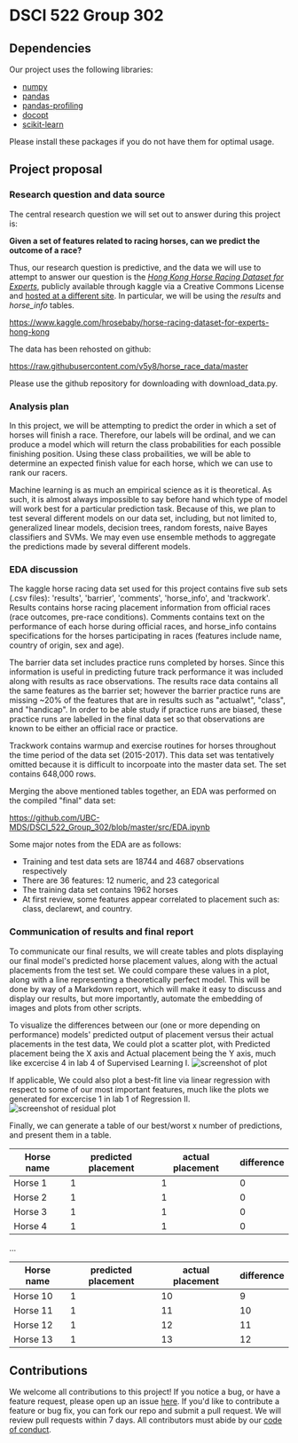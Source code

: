 # DSCI 522 Group 302

## Dependencies
Our project uses the following libraries:
- [numpy](https://numpy.org/)
- [pandas](https://pandas.pydata.org/getpandas.html)
- [pandas-profiling](https://github.com/pandas-profiling/pandas-profiling)
- [docopt](https://github.com/docopt/docopt)
- [scikit-learn](https://scikit-learn.org/stable/install.html)

Please install these packages if you do not have them for optimal usage.

## Project proposal

### Research question and data source

The central research question we will set out to answer during this project is:

**Given a set of features related to racing horses, can we predict the outcome of a race?**

Thus, our research question is predictive, and the data we will use to attempt to answer our question is the [_Hong Kong Horse Racing Dataset for Experts_](https://www.kaggle.com/hrosebaby/horse-racing-dataset-for-experts-hong-kong), publicly available through kaggle via a Creative Commons License and [hosted at a different site](https://raw.githubusercontent.com/v5y8/horse_race_data/master). In particular, we will be using the _results_ and _horse_info_ tables.


https://www.kaggle.com/hrosebaby/horse-racing-dataset-for-experts-hong-kong

The data has been rehosted on github:

https://raw.githubusercontent.com/v5y8/horse_race_data/master

Please use the github repository for downloading with download_data.py.

### Analysis plan

In this project, we will be attempting to predict the order in which a set of horses will finish a race. Therefore, our labels will be ordinal, and we can produce a model which will return the class probabilities for each possible finishing position. Using these class probailities, we will be able to determine an expected finish value for each horse, which we can use to rank our racers. 

Machine learning is as much an empirical science as it is theoretical. As such, it is almost always impossible to say before hand which type of model will work best for a particular prediction task. Because of this, we plan to test several different models on our data set, including, but not limited to, generalized linear models, decision trees, random forests, naive Bayes classifiers and SVMs. We may even use ensemble methods to aggregate the predictions made by several different models. 

### EDA discussion

The kaggle horse racing data set used for this project contains five sub sets (.csv files): 'results', 'barrier', 'comments', 'horse_info', and 'trackwork'. Results contains horse racing placement information from official races (race outcomes, pre-race conditions). Comments contains text on the performance of each horse during official races, and horse_info contains specifications for the horses participating in races (features include name, country of origin, sex and age).

The barrier data set includes practice runs completed by horses. Since this information is useful in predicting future track performance it was included along with results as race observations. The results race data contains all the same features as the barrier set; however the barrier practice runs are missing ~20% of the features that are in results such as "actualwt", "class", and "handicap". In order to be able study if practice runs are biased, these practice runs are labelled in the final data set so that observations are known to be either an official race or practice.

Trackwork contains warmup and exercise routines for horses throughout the time period of the data set (2015-2017). This data set was tentatively omitted because it is difficult to incorpoate into the master data set. The set contains 648,000 rows.

Merging the above mentioned tables together, an EDA was performed on the compiled "final" data set:

https://github.com/UBC-MDS/DSCI_522_Group_302/blob/master/src/EDA.ipynb

Some major notes from the EDA are as follows:
- Training and test data sets are 18744 and 4687 observations respectively
- There are 36 features: 12 numeric, and 23 categorical
- The training data set contains 1962 horses
- At first review, some features appear correlated to placement such as: class, declarewt, and country. 

### Communication of results and final report

To communicate our final results, we will create tables and plots displaying our final model's predicted horse placement values, along with the actual placements from the test set. We could compare these values in a plot, along with a line representing a theoretically perfect model. This will be done by way of a Markdown report, which will make it easy to discuss and display our results, but more importantly, automate the embedding of images and plots from other scripts.

To visualize the differences between our (one or more depending on performance) models' predicted output of placement versus their actual placements in the test data, We could plot a scatter plot, with Predicted placement being the X axis and Actual placement being the Y axis, much like excercise 4 in lab 4 of Supervised Learning I.
![screenshot of plot](https://github.com/v5y8/DSCI_522_Group_302/raw/master/data/hypothetical_pred_vs_actual_plot.png)

If applicable, We could also plot a best-fit line via linear regression with respect to some of our most important features, much like the plots we generated for excercise 1 in lab 1 of Regression II.
![screenshot of residual plot](https://github.com/v5y8/DSCI_522_Group_302/raw/master/data/hypothetical_residual_plot.png)

Finally, we can generate a table of our best/worst x number of predictions, and present them in a table.

|Horse name|predicted placement | actual placement |difference |
|-----------|------------|------------|---------------------|
|Horse 1|1|1|0|
|Horse 2|1|1|0|
|Horse 3|1|1|0|
|Horse 4|1|1|0|

...

|Horse name|predicted placement | actual placement |difference |
|-----------|------------|------------|---------------------|
|Horse 10|1|10|9|
|Horse 11|1|11|10|
|Horse 12|1|12|11|
|Horse 13|1|13|12|

## Contributions
We welcome all contributions to this project! If you notice a bug, or have a feature request, please open up an issue [here](https://github.com/UBC-MDS/DSCI_522_Group_302/issues/new). If you'd like to contribute a feature or bug fix, you can fork our repo and submit a pull request. We will review pull requests within 7 days. All contributors must abide by our [code of conduct](https://github.com/v5y8/DSCI_522_Group_302/blob/master/CODE_OF_CONDUCT.md).